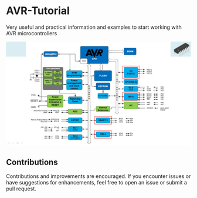 # AVR-Tutorial
 Very useful and practical information and examples to start working with AVR microcontrollers


<p align="center">
 <img src="https://github.com/mostafapiran/AVR-Tutorial/blob/main/Doc/maxresdefault.jpg">
</p>

## Contributions

Contributions and improvements are encouraged. If you encounter issues or have suggestions for enhancements, feel free to open an issue or submit a pull request.
